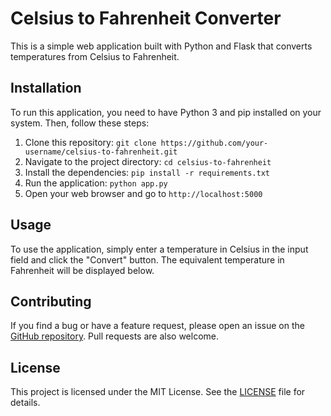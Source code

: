 # Celsius to Fahrenheit Converter

This is a simple web application built with Python and Flask that converts temperatures from Celsius to Fahrenheit.

## Installation

To run this application, you need to have Python 3 and pip installed on your system. Then, follow these steps:

1. Clone this repository: `git clone https://github.com/your-username/celsius-to-fahrenheit.git`
2. Navigate to the project directory: `cd celsius-to-fahrenheit`
3. Install the dependencies: `pip install -r requirements.txt`
4. Run the application: `python app.py`
5. Open your web browser and go to `http://localhost:5000`

## Usage

To use the application, simply enter a temperature in Celsius in the input field and click the "Convert" button. The equivalent temperature in Fahrenheit will be displayed below.

## Contributing

If you find a bug or have a feature request, please open an issue on the [GitHub repository](https://github.com/your-username/celsius-to-fahrenheit). Pull requests are also welcome.

## License

This project is licensed under the MIT License. See the [LICENSE](LICENSE) file for details.